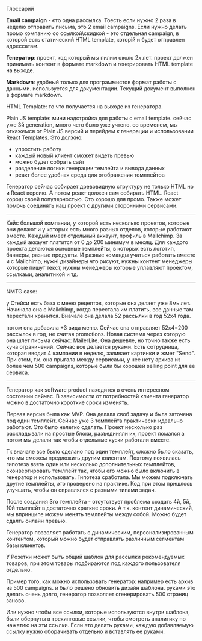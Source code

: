 Глоссарий

**Email campaign** - єто одна рассылка. Тоесть если нужно 2 раза в неделю отправить письма, это 2 email campaigns.
Если нужно делать промо компанию со ссылкой\скидкой - это отдельная campaign, в которой есть статический HTML template, которій и будет отправлен адрессатам.


**Генератор**: проект, код который мы пилим около 2х лет. проект должен принимать контент в формате markdown и генерировать HTML template на выходе.

**Markdown**: удобный только для программистов формат работы с данными. используется для документации. Текущий документ выполнен в формате markdown.

HTML Template: то что получается на выходе из генератора. 

Plain JS template: мини надстройка для работы с email template. сейчас уже 3й generation, много чего было уже учтено.
со временем, мы откажемся от Plain JS версий и перейдем к генерации и использовании React Templates. 
Это должно:
- упростить работу
- каждый новый клиент сможет видеть превью
- можно будет собрать сайт
- разделение логики генерации темлейта и вывода данных
- реакт более удобная среда для отображения темлпейтов

Генератор сейчас собирает древовидную структуру не только HTML но и React версию. А потом реакт должен сам собирать HTML.
React хорош своей популярностью. Єто хорошо для промо. Также может помочь соединять наш проект с другими сторонними сервисами.

---


Кейс большой компании, у которой есть несколько проектов, которые они делают и у которых есть много разных отделов, которые работают вместе.
Каждый имеет отдельный аккаунт, профиль в Mailchimp. За каждый аккаунт платится от 0 до 200 минимум в месяц.
Для каждого проекта делаются основные темплейты, в которых есть логотип, баннеры, разные продукты.
И разные команды учаться работать вместе и с Mailchimp, нужні дизайнеры что рисуют, нужны контент менеджеры которые пишут текст, нужны менеджеры которые уплавляют проектом, ссылками, аналитикой и тд.

---


NMTG case:


у Стейси есть база с меню рецептов, которые она делает уже 8мь лет. Начинала она с Mailchimp, когда перестала им платить, все данные там перестали хранится.
Вначале она делала 52 рассылки в год 52х4 года.

потом она добавила +3 вида меню. Сейчас она отправляет 52х4=200 рассылок в год, не считая promotions. Новая система через которую она шлет письма сейчас: MailerLite. Она дешевле, но точно также есть куча ограничений. Сейчас все делается руками. Есть сотрудница, которая вводит 4 кампании в неделю, заливает картинки и жмет "Send".
При єтом, т.к. она прыгала между сервисами, у нее нету архива из более чем 500 campaigns, которые были бы хорошей selling point для ее сервиса.



---


Генератор как software product находится в очень интересном состоянии сейчас.
В зависимости от потребностей клиента генератор можно в достаточно короткие сроки изменять.

Первая версия была как MVP. Она делала своб задачу и была заточена под один темплейт. Сейчас уже 3 темплейта практически идеально работают. Это было нелегко сделать. Проект несколько раз раскладывали на простые блоки, разъединяли их, проект ломался а потом мы делали так чтобы отдельные куски работали вместе. 


Тк вначале все было сделано под один темплейт, сложно было сказать, что мы сможем предложить другим клиентам.
Поэтому появилась гипотеза взять один или несколько дополнительных темплейтов, сконвертировать темлпейт так, чтобы его можно было включить в генератор и использовать.
Гипотеза сработала. Мы можем подключать другие темплейты, это проверено на практике. Код при этом пришлось улучшать, чтобы он справлялся с разными типами задач.


После создания 3го темплейта - отсутствует проблема создать 4й, 5й, 10й темплейт в достаточно краткие сроки. А т.к. контент динамический, мы впринципе можем менять темлпейты между собой. Можно будет сдалть онлайн превью.


Генератор позволяет работать с динамическим, персонализированным контентом, который можно будет отправлять различным сегментам базы клиентов.

У Розетки может быть общий шаблон для рассылки рекомендуемых товаров, при этом товары подбираются под каждого пользователя отдельно.

Пример того, как можно использовать генератор: например есть архив из 500 campaigns. и было решено обновить дизайн шаблона. руками это делать очень долго, генератор позволяет сгенерировать 500 страниц заново.

Или нужно чтобы все ссылки, которые используются внутри шаблона, были обернуты в трекинговые ссылки, чтобы смотреть аналитику по нажатию на эти ссылки.
Если это делать руками, каждую добавляемую ссылку нужно оборачивать отдельно и вставлять ее руками.

